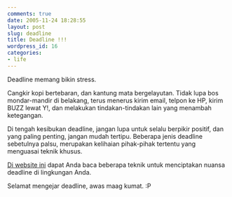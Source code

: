 ```yaml
---
comments: true
date: 2005-11-24 18:28:55
layout: post
slug: deadline
title: Deadline !!!
wordpress_id: 16
categories:
- life
---
```


Deadline memang bikin stress.

Cangkir kopi bertebaran, dan kantung mata bergelayutan.
Tidak lupa bos mondar-mandir di belakang, terus menerus kirim email, telpon ke HP, kirim BUZZ lewat Y!, dan melakukan tindakan-tindakan lain yang menambah ketegangan.

Di tengah kesibukan deadline, jangan lupa untuk selalu berpikir positif, dan yang paling penting, jangan mudah tertipu. Beberapa jenis deadline sebetulnya palsu, merupakan kelihaian pihak-pihak tertentu yang menguasai teknik khusus.

[Di website ini](http://web.archive.org/web/20050207114630/http://www.thomsett.com.au/main/articles/hot/games.htm) dapat Anda baca beberapa teknik untuk menciptakan nuansa deadline di lingkungan Anda. 

Selamat mengejar deadline, awas maag kumat. :P
